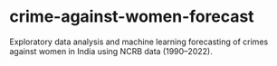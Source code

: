 # crime-against-women-forecast
Exploratory data analysis and machine learning forecasting of crimes against women in India using NCRB data (1990–2022).
